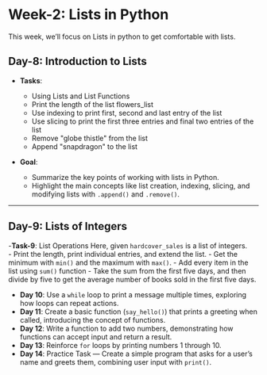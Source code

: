 # Week-2: Lists in Python
This week, we’ll focus on Lists in python to get comfortable with lists.

## **Day-8: Introduction to Lists**
  - **Tasks**:
    - Using Lists and List Functions  
    - Print the length of the list flowers_list
    - Use indexing to print first, second and last entry of the list
    - Use slicing to print the first three entries and final two entries of the list
    - Remove "globe thistle" from the list
    - Append "snapdragon" to the list
          
  - **Goal**:
     - Summarize the key points of working with lists in Python.
     - Highlight the main concepts like list creation, indexing, slicing, and modifying lists with `.append()` and `.remove()`.

---

## **Day-9: Lists of Integers**
  -**Task-9**: List Operations
      Here, given `hardcover_sales` is a list of integers.  
    - Print the length, print individual entries, and extend the list.
    - Get the minimum with `min()` and the maximum with `max()`.
    - Add every item in the list using `sum()` function
    - Take the sum from the first five days, and then divide by five to get the average number of books sold in the first five days.

- **Day 10**: Use a `while` loop to print a message multiple times, exploring how loops can repeat actions.
- **Day 11**: Create a basic function (`say_hello()`) that prints a greeting when called, introducing the concept of functions.
- **Day 12**: Write a function to add two numbers, demonstrating how functions can accept input and return a result.
- **Day 13**: Reinforce `for` loops by printing numbers 1 through 10.
- **Day 14**: Practice Task — Create a simple program that asks for a user’s name and greets them, combining user input with `print()`.
